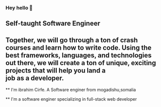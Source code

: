 ### Hey hello  👋

## Self-taught Software Engineer
## Together, we will go through a ton of crash courses and learn how to write code. Using the best frameworks, languages, and technologies out there, we will create a ton of unique, exciting projects that will help you land a job as a developer.




 ** I'm ibrahim Cirfe. A Software enginer from mogadishu,somalia 
 
** I'm a software enginer specializing in full-stack web developer

